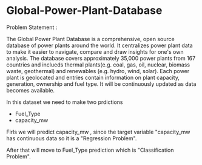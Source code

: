 # Global-Power-Plant-Database

Problem Statement :


 The Global Power Plant Database is a comprehensive, open source database of power plants
 around the world. It centralizes power plant data to make it easier to navigate, compare
 and draw insights for one's own analysis. The database covers approximately 35,000 power 
 plants from 167 countries and inclueds thermal plants(e.g. coal, gas, oil, nuclear, 
 biomass waste, geothermal) and renewables (e.g. hydro, wind, solar). Each power plant is
 geolocated and entries contain information on plant capacity, generation, ownership and
 fuel type. It will be continuously updated as data becomes available.
 
 
 In this dataset we need to make two prdictions
 
 - Fuel_Type
 - capacity_mw


 Firls we will predict capacity_mw , since the target variable "capacity_mw has continuous 
 data so it is a "Regression Problem".
 
 After that will move to Fuel_Type prediction which is "Classification Problem".
